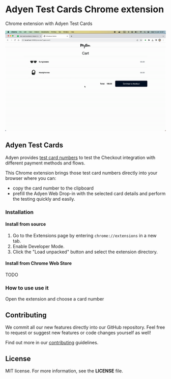 # Adyen Test Cards Chrome extension

Chrome extension with Adyen Test Cards

![Browser extension image](browser-extension.gif)

## Adyen Test Cards

Adyen provides [test card numbers](https://docs.adyen.com/development-resources/testing/test-card-numbers) to test the Checkout integration with different payment methods and flows.

This Chrome extension brings those test card numbers directly into your browser where you can:
* copy the card number to the clipboard
* prefill the Adyen Web Drop-in with the selected card details and perform the testing quickly and easily.

### Installation

#### Install from source

1. Go to the Extensions page by entering `chrome://extensions` in a new tab.
2. Enable Developer Mode.
3. Click the "Load unpacked" button and select the extension directory.


#### Install from Chrome Web Store

TODO

### How to use use it

Open the extension and choose a card number

## Contributing

We commit all our new features directly into our GitHub repository. Feel free to request or suggest new features or code changes yourself as well!

Find out more in our [contributing](https://github.com/adyen-examples/.github/blob/main/CONTRIBUTING.md) guidelines.


## License

MIT license. For more information, see the **LICENSE** file.

